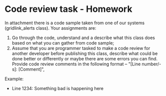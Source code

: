 # Code review task - Homework
In attachment there is a code sample taken from one of our systems (gridlink_alerts class).
Your assignments are:
1) Go through the code, understand and a describe what this class does based on what you can
   gather from code sample;
2) Assume that you are programmer tasked to make a code review for another developer before
   publishing this class, describe what could be done better or differently or maybe there are some
   errors you can find.
   Provide code review comments in the following format – &quot;[Line number/-s]: [Comment]&quot;,  

Example: 
- Line 1234: Something bad is happening here